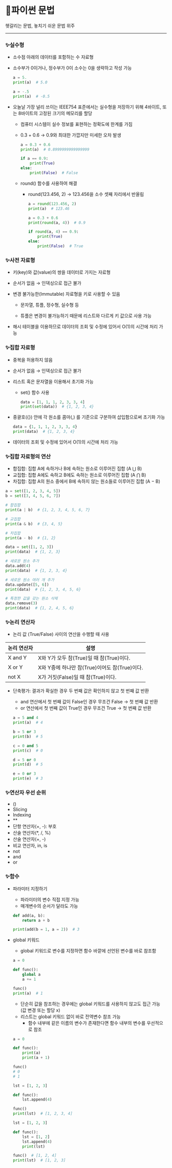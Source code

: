 # 📌파이썬 문법

헷갈리는 문법, 놓치기 쉬운 문법 위주

------------------



### ✨실수형

- 소수점 아래의 데이터를 포함하는 수 자료형

- 소수부가 0이거나, 정수부가 0이 소수는 0을 생략하고 작성 가능

  ```python
  a = 5.
  print(a)  # 5.0
  
  a = -.5
  print(a)  # -0.5
  ```

- 오늘날 가장 널리 쓰이는 IEEE754 표준에서는 실수형을 저장하기 위해 4바이트, 또는 8바이트의 고정된 크기의 메모리를 할당

  - 컴퓨터 시스템이 실수 정보를 표현하는 정확도에 한계를 가짐

  - 0.3 + 0.6 → 0.9와 최대한 가깝지만 미세한 오차 발생

    ```python
    a = 0.3 + 0.6
    print(a)  # 0.8999999999999999
    
    if a == 0.9:
        print(True)
    else:
        print(False)  # False
    ```
  
  - round() 함수를 사용하여 해결
  
    - round(123.456, 2) → 123.456을 소수 셋째 자리에서 반올림
  
      ```python
      a = round(123.456, 2)
      print(a)  # 123.46
      ```
  
      ```python
      a = 0.3 + 0.6
      print(round(a, 4))  # 0.9
      
      if round(a, 4) == 0.9:
          print(True)
      else:
          print(False)  # True
      ```
  
      

### ✨사전 자료형

- 키(key)와 값(value)의 쌍을 데이터로 가지는 자료형

- 순서가 없음 → 인덱싱으로 접근 불가

- 변경 불가능한(Immutable) 자료형을 키로 사용할 수 있음

  - 문자열, 튜플, 정수형, 실수형 등

  - 튜플은 변경이 불가능하기 때문에 리스트와 다르게 키 값으로 사용 가능

- 해시 테이블을 이용하므로 데이터의 조회 및 수정에 있어서 O(1)의 시간에 처리 가능



### ✨집합 자료형

- 중복을 허용하지 않음

- 순서가 없음 → 인덱싱으로 접근 불가

- 리스트 혹은 문자열을 이용해서 초기화 가능

  - set() 함수 사용

    ```python
    data = [1, 1, 1, 2, 3, 3, 4]
    print(set(data))  # {1, 2, 3, 4}
    ```

- 중괄호({}) 안에 각 원소를 콤마(,) 를 기준으로 구분하여 삽입함으로써 초기화 가능

  ```python
  data = {1, 1, 1, 2, 3, 3, 4}
  print(data)  # {1, 2, 3, 4}
  ```

- 데이터의 조회 및 수정에 있어서 O(1)의 시간에 처리 가능



### ✨집합 자료형의 연산

- 합집합: 집합 A에 속하거나 B에 속하는 원소로 이루어진 집합 (A ⋃ B)
- 교집합: 집합 A에도 속하고 B에도 속하는 원소로 이루어진 집합 (A ⋂ B)
- 차집합: 집합 A의 원소 중에서 B에 속하지 않는 원소들로 이루어진 집합 (A − B)

```python
a = set([1, 2, 3, 4, 5])
b = set([3, 4, 5, 6, 7])

# 합집합
print(a | b)  # {1, 2, 3, 4, 5, 6, 7}

# 교집합
print(a & b)  # {3, 4, 5}

# 차집합
print(a - b)  # {1, 2}
```

```python
data = set([1, 2, 3])
print(data)  # {1, 2, 3}

# 새로운 원소 추가
data.add(4)
print(data)  # {1, 2, 3, 4}

# 새로운 원소 여러 개 추가
data.update([5, 6])
print(data)  # {1, 2, 3, 4, 5, 6}

# 특정한 값을 갖는 원소 삭제
data.remove(3)
print(data)  # {1, 2, 4, 5, 6}
```



### ✨논리 연산자

- 논리 값 (True/False) 사이의 연산을 수행할 때 사용

| 논리 연산자 | 설명                                          |
| ----------- | --------------------------------------------- |
| X and Y     | X와 Y가 모두 참(True)일 때 참(True)이다.      |
| X or Y      | X와 Y중에 하나만 참(True)이어도 참(True)이다. |
| not X       | X가 거짓(False)일 때 참(True)이다.            |

- 단축평가: 결과가 확실한 경우 두 번째 값은 확인하지 않고 첫 번째 값 반환

  - and 연산에서 첫 번째 값이 False인 경우 무조건 False → 첫 번째 값 반환
  - or 연산에서 첫 번째 값이 True인 경우 무조건 True → 첫 번째 값 반환

  ```python
  a = 5 and 4
  print(a)  # 4
  
  b = 5 or 3
  print(b)  # 5
  
  c = 0 and 5
  print(c)  # 0
  
  d = 5 or 0
  print(d)  # 5
  
  e = 0 or 3
  print(e)  # 3
  ```



### ✨연산자 우선 순위

- ()
- Slicing
- Indexing
- **
- 단항 연산자(+, -): 부호
- 산술 연산자(*, /, %)
- 산술 연산자(+, -)
- 비교 연산자, in, is
- not
- and
- or



### ✨함수

- 파라미터 지정하기

  - 파라미터의 변수 직접 지정 가능
  - 매개변수의 순서가 달라도 가능

  ```python
  def add(a, b):
      return a + b
  
  print(add(b = 1, a = 2))  # 3
  ```

- global 키워드

  - global 키워드로 변수를 지정하면 함수 바깥에 선언된 변수를 바로 참조함

  ```python
  a = 0
  
  def func():
      global a
      a += 1
  
  func()
  print(a)  # 1
  ```

  - 단순히 값을 참조하는 경우에는 global 키워드를 사용하지 않고도 접근 가능 (값 변경 또는 할당 x)
  - 리스트는 global 키워드 없이 바로 전역변수 참조 가능
    - 함수 내부에 같은 이름의 변수가 존재한다면 함수 내부의 변수를 우선적으로 참조

  ```python
  a = 0
  
  def func():
      print(a)
      print(a + 1)
  
  func()
  # 0
  # 1
  ```

  ```python
  lst = [1, 2, 3]
  
  def func():
      lst.append(4)
  
  func()
  print(lst)  # [1, 2, 3, 4]
  ```

  ```python
  lst = [1, 2, 3]
  
  def func():
      lst = [1, 2]
      lst.append(4)
      print(lst)
  
  func()  # [1, 2, 4]
  print(lst)  # [1, 2, 3]
  ```

  